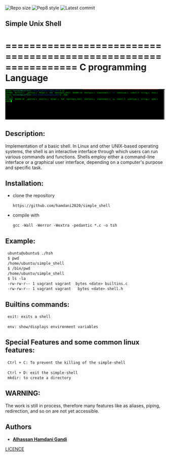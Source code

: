 ![Repo size](https://img.shields.io/github/repo-size/hamdani2020/alx-backend)
![Pep8 style](https://img.shields.io/badge/PEP8-style%20guide-purple?style=round-square)
![Latest commit](https://img.shields.io/github/last-commit/hamdani2020/alx-backend/main?style=round-square)

## Simple Unix Shell
================================================================
     C programming Language
================================================================

![image](s.png)

## Description:
    
Implementation of a basic shell. In Linux and other UNIX-based operating systems, the shell is an interactive interface through which users can run various commands and functions. Shells employ either a command-line interface or a graphical user interface, depending on a computer's purpose and specific task.

## Installation:

- clone the repository

    ``https://github.com/hamdani2020/simple_shell``

- compile with

     ``gcc -Wall -Werror -Wextra -pedantic *.c -o tsh``


## Example:

     ubuntu@ubuntu$ ./hsh     
     $ pwd
     /home/ubuntu/simple_shell
     $ /bin/pwd
     /home/ubuntu/simple_shell
     $ ls -la
     -rw-rw-r-- 1 vagrant vagrant  bytes <date> builtins.c
     -rw-rw-r-- 1 vagrant vagrant   bytes <date> shell.h

## Builtins commands:

     exit: exits a shell
     
     env: show/displays environment variables
     
## Special Features and some common linux features:

     Ctrl + C: To prevent the killing of the simple-shell
     
     Ctrl + D: exit the simple-shell
     mkdir: to create a directory


     
    
## WARNING:

The work is still in process, therefore many features like as aliases, piping, redirection, and so on are not yet accessible.


## Authors

* [**Alhassan Hamdani Gandi**](https://github.com/hamdani2020)

[LICENCE](LICENCE)
